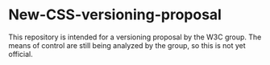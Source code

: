 # New-CSS-versioning-proposal
This repository is intended for a versioning proposal by the W3C group. The means of control are still being analyzed by the group, so this is not yet official.
